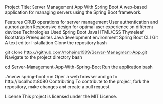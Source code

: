 Project Title: Server Management App With Spring Boot
A web-based application for managing servers using the Spring Boot framework.

Features
CRUD operations for server management
User authentication and authorization
Responsive design for optimal user experience on different devices
Technologies Used
Spring Boot
Java
HTML/CSS
Thymeleaf
Bootstrap
Prerequisites
Java development environment
Spring Boot CLI
Git
A text editor
Installation
Clone the repository
bash

git clone https://github.com/mohsine1999/Server-Managment-App.git
Navigate to the project directory
bash

cd Server-Management-App-With-Spring-Boot 
Run the application
bash

./mvnw spring-boot:run
Open a web browser and go to http://localhost:8080
Contributing
To contribute to the project, fork the repository, make changes and create a pull request.

License
This project is licensed under the MIT License.
